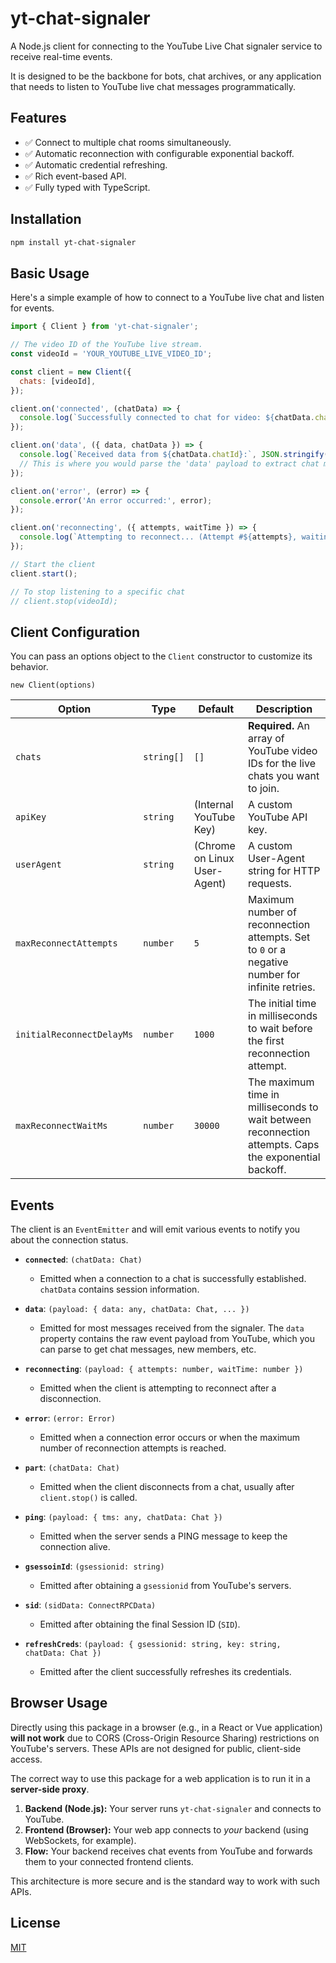 # yt-chat-signaler

A Node.js client for connecting to the YouTube Live Chat signaler service to receive real-time events.

It is designed to be the backbone for bots, chat archives, or any application that needs to listen to YouTube live chat messages programmatically.

## Features

- ✅ Connect to multiple chat rooms simultaneously.
- ✅ Automatic reconnection with configurable exponential backoff.
- ✅ Automatic credential refreshing.
- ✅ Rich event-based API.
- ✅ Fully typed with TypeScript.

## Installation

```bash
npm install yt-chat-signaler
```

## Basic Usage

Here's a simple example of how to connect to a YouTube live chat and listen for events.

```javascript
import { Client } from 'yt-chat-signaler';

// The video ID of the YouTube live stream.
const videoId = 'YOUR_YOUTUBE_LIVE_VIDEO_ID';

const client = new Client({
  chats: [videoId],
});

client.on('connected', (chatData) => {
  console.log(`Successfully connected to chat for video: ${chatData.chatId}`);
});

client.on('data', ({ data, chatData }) => {
  console.log(`Received data from ${chatData.chatId}:`, JSON.stringify(data));
  // This is where you would parse the 'data' payload to extract chat messages.
});

client.on('error', (error) => {
  console.error('An error occurred:', error);
});

client.on('reconnecting', ({ attempts, waitTime }) => {
  console.log(`Attempting to reconnect... (Attempt #${attempts}, waiting ${waitTime}ms)`);
});

// Start the client
client.start();

// To stop listening to a specific chat
// client.stop(videoId);
```

## Client Configuration

You can pass an options object to the `Client` constructor to customize its behavior.

`new Client(options)`

| Option                    | Type     | Default                        | Description                                                                                             |
| ------------------------- | -------- | ------------------------------ | ------------------------------------------------------------------------------------------------------- |
| `chats`                   | `string[]` | `[]`                           | **Required.** An array of YouTube video IDs for the live chats you want to join.                        |
| `apiKey`                  | `string` | (Internal YouTube Key)         | A custom YouTube API key.                                                                               |
| `userAgent`               | `string` | (Chrome on Linux User-Agent)   | A custom User-Agent string for HTTP requests.                                                           |
| `maxReconnectAttempts`    | `number` | `5`                            | Maximum number of reconnection attempts. Set to `0` or a negative number for infinite retries.          |
| `initialReconnectDelayMs` | `number` | `1000`                         | The initial time in milliseconds to wait before the first reconnection attempt.                         |
| `maxReconnectWaitMs`      | `number` | `30000`                        | The maximum time in milliseconds to wait between reconnection attempts. Caps the exponential backoff.   |

## Events

The client is an `EventEmitter` and will emit various events to notify you about the connection status.

-   **`connected`**: `(chatData: Chat)`
    -   Emitted when a connection to a chat is successfully established. `chatData` contains session information.

-   **`data`**: `(payload: { data: any, chatData: Chat, ... })`
    -   Emitted for most messages received from the signaler. The `data` property contains the raw event payload from YouTube, which you can parse to get chat messages, new members, etc.

-   **`reconnecting`**: `(payload: { attempts: number, waitTime: number })`
    -   Emitted when the client is attempting to reconnect after a disconnection.

-   **`error`**: `(error: Error)`
    -   Emitted when a connection error occurs or when the maximum number of reconnection attempts is reached.

-   **`part`**: `(chatData: Chat)`
    -   Emitted when the client disconnects from a chat, usually after `client.stop()` is called.

-   **`ping`**: `(payload: { tms: any, chatData: Chat })`
    -   Emitted when the server sends a PING message to keep the connection alive.

-   **`gsessoinId`**: `(gsessionid: string)`
    -   Emitted after obtaining a `gsessionid` from YouTube's servers.

-   **`sid`**: `(sidData: ConnectRPCData)`
    -   Emitted after obtaining the final Session ID (`SID`).

-   **`refreshCreds`**: `(payload: { gsessionid: string, key: string, chatData: Chat })`
    -   Emitted after the client successfully refreshes its credentials.

## Browser Usage

Directly using this package in a browser (e.g., in a React or Vue application) **will not work** due to CORS (Cross-Origin Resource Sharing) restrictions on YouTube's servers. These APIs are not designed for public, client-side access.

The correct way to use this package for a web application is to run it in a **server-side proxy**.

1.  **Backend (Node.js):** Your server runs `yt-chat-signaler` and connects to YouTube.
2.  **Frontend (Browser):** Your web app connects to *your* backend (using WebSockets, for example).
3.  **Flow:** Your backend receives chat events from YouTube and forwards them to your connected frontend clients.

This architecture is more secure and is the standard way to work with such APIs.

## License

[MIT](LICENSE)
